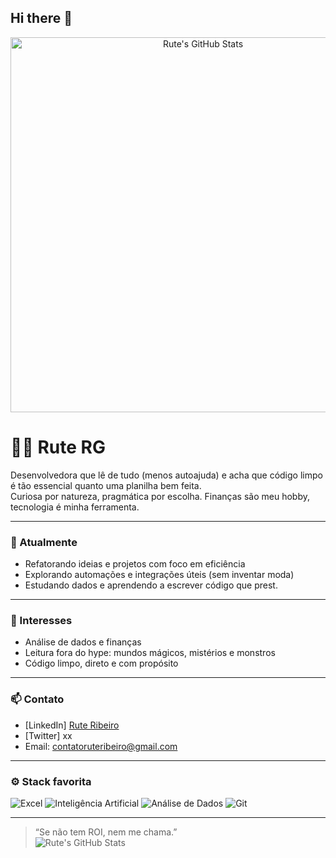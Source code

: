 ## Hi there 👋
<div align="center">
  <img src="https://i.pinimg.com/1200x/c3/d1/f3/c3d1f31c22adfe334762bf70a070d04d.jpg" alt="Rute's GitHub Stats" width="600"/>
</div>

# 👩‍💻 Rute RG

Desenvolvedora que lê de tudo (menos autoajuda) e acha que código limpo é tão essencial quanto uma planilha bem feita.  
Curiosa por natureza, pragmática por escolha. Finanças são meu hobby, tecnologia é minha ferramenta.

---

### 💼 Atualmente
- Refatorando ideias e projetos com foco em eficiência
- Explorando automações e integrações úteis (sem inventar moda)
- Estudando dados e aprendendo a escrever código que prest.

---

### 🧠 Interesses
- Análise de dados e finanças
- Leitura fora do hype: mundos mágicos, mistérios e monstros
- Código limpo, direto e com propósito

---

### 📫 Contato
- [LinkedIn] [Rute Ribeiro](https://www.linkedin.com/in/rute-ribeiro) 
- [Twitter] xx
- Email: contatoruteribeiro@gmail.com

---

### ⚙️ Stack favorita
![Excel](https://img.shields.io/badge/Excel-217346?style=for-the-badge&logo=microsoft-excel&logoColor=white)
![Inteligência Artificial](https://img.shields.io/badge/IA-000000?style=for-the-badge&logo=openai&logoColor=white)
![Análise de Dados](https://img.shields.io/badge/An%C3%A1lise%20de%20Dados-4285F4?style=for-the-badge&logo=google-analytics&logoColor=white)
![Git](https://img.shields.io/badge/Git-F05032?style=for-the-badge&logo=git&logoColor=white)

---

> “Se não tem ROI, nem me chama.”  
![Rute's GitHub Stats](https://github-readme-stats.vercel.app/api?username=rute-dev&show_icons=true&theme=radical)
